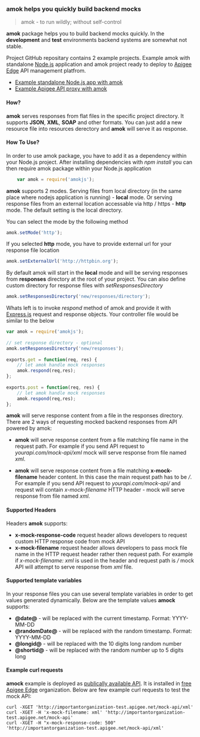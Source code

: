 ### amok helps you quickly build backend mocks

> amok - to run wildly; without self-control

**amok** package helps you to build backend mocks quickly. In the **development** and **test** environments backend systems are somewhat not stable.

Project GitHub repositary contains 2 example projects. Example amok with standalone [Node.js](https://nodejs.org/) application and amok project ready to deploy to [Apigee Edge](http://apigee.com/docs/api-services/content/what-apigee-edge) API management platfrom.

* [Example standalone Node.js app with amok](examples/standalone-amok)
* [Example Apigee API proxy with amok](examples/apigee-amok)


#### How?

**amok** serves responses from flat files in the specific project directory. It supports **JSON**, **XML**, **SOAP** and other formats. You can just add a new resource file into resources derectory and **amok** will serve it as response.


#### How To Use?

In order to use amok package, you have to add it as a dependency within your Node.js project. After installing dependencies with *npm install* you can then require amok package within your Node.js application

```javascript
	var amok = require('amokjs'); 
```

**amok** supports 2 modes. Serving files from local directory (in the same place where nodejs application is running) - **local** mode. Or serving response files from an external location accessable via http / https - **http** mode. The default setting is the local directory.

You can select the mode by the following method

```javascript
amok.setMode('http');
```

If you selected **http** mode, you have to provide external url for your response file location

```javascript
amok.setExternalUrl('http://httpbin.org');
```

By default amok will start in the **local** mode and will be serving responses from **responses** directory at the root of your project. You can also define custom directory for response files with *setResponsesDirectory*

```javascript
amok.setResponsesDirectory('new/responses/directory');
```

Whats left is to invoke *respond* method of amok and provide it with [Express.js](http://expressjs.com/) request and response objects. Your controller file would be similar to the below

```javascript
var amok = require('amokjs');
	
// set response directory - optional
amok.setResponsesDirectory('new/responses');
	
exports.get = function(req, res) {
	// let amok handle mock responses
	amok.respond(req,res);
};
	
exports.post = function(req, res) {
	// let amok handle mock responses
	amok.respond(req,res);
};
```

**amok** will serve response content from a file in the responses directory. There are 2 ways of requesting mocked backend responses from API powered by amok:

* **amok** will serve response content from a file matching file name in the request path. For example if you send API request to *yourapi.com/mock-api/xml* mock will serve response from file named *xml*.

* **amok** will serve response content from a file matching **x-mock-filename** header content. In this case the main request path has to be */*. For example if you send API request to *yourapi.com/mock-api/* and request will contain *x-mock-filename* HTTP header - mock will serve response from file named *xml*.

#### Supported Headers

Headers **amok** supports:

* **x-mock-response-code** request header allows developers to request custom HTTP response code from mock API
* **x-mock-filename** request header allows developers to pass mock file name in the HTTP request header rather then request path. For example if *x-mock-filename: xml* is used in the header and request path is */* mock API will attempt to serve response from *xml* file.

#### Supported template variables

In your response files you can use several template variables in order to get values generated dynamically. Below are the template values **amock** supports:

* **@date@** - will be replaced with the current timestamp. Format: YYYY-MM-DD
* **@randomDate@** - will be replaced with the random timestamp. Format: YYYY-MM-DD
* **@longid@** - will be replaced with the 10 digits long random number
* **@shortid@** - will be replaced with the random number up to 5 digits long

#### Example curl requests

**amock** example is deployed as [publically available API](http://importantorganization-test.apigee.net/mock-api/about). It is installed in [free Apigee Edge](https://accounts.apigee.com/accounts/sign_up) organization. Below are few example curl requests to test the mock API:

	curl -XGET 'http://importantorganization-test.apigee.net/mock-api/xml'
	curl -XGET -H 'x-mock-filename: xml' 'http://importantorganization-test.apigee.net/mock-api'
	curl -XGET -H "x-mock-response-code: 500" 'http://importantorganization-test.apigee.net/mock-api/xml'